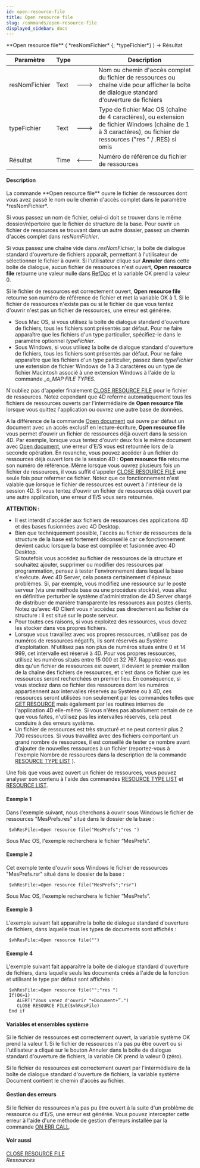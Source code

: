 ```yaml
---
id: open-resource-file
title: Open resource file
slug: /commands/open-resource-file
displayed_sidebar: docs
---
```


<!--REF #_command_.Open resource file.Syntax-->**Open resource file** ( *resNomFichier* {; *typeFichier*} ) -> Résultat<!-- END REF-->
<!--REF #_command_.Open resource file.Params-->
| Paramètre | Type |  | Description |
| --- | --- | --- | --- |
| resNomFichier | Text | &#x1F852; | Nom ou chemin d'accès complet du fichier de ressources ou chaîne vide pour afficher la boîte de dialogue standard d'ouverture de fichiers |
| typeFichier | Text | &#x1F852; | Type de fichier Mac OS (chaîne de 4 caractères), ou extension de fichier Windows (chaîne de 1 à 3 caractères), ou fichier de ressources ("res " / .RES) si omis |
| Résultat | Time | &#x1F850; | Numéro de référence du fichier de ressources |

<!-- END REF-->

#### Description 

<!--REF #_command_.Open resource file.Summary-->La commande **Open resource file** ouvre le fichier de ressources dont vous avez passé le nom ou le chemin d'accès complet dans le paramètre *resNomFichier*.<!-- END REF-->

Si vous passez un nom de fichier, celui-ci doit se trouver dans le même dossier/répertoire que le fichier de structure de la base. Pour ouvrir un fichier de ressources se trouvant dans un autre dossier, passez un chemin d'accès complet dans *resNomFichier*.

Si vous passez une chaîne vide dans *resNomFichier*, la boîte de dialogue standard d'ouverture de fichiers apparaît, permettant à l'utilisateur de sélectionner le fichier à ouvrir. Si l'utilisateur clique sur **Annuler** dans cette boîte de dialogue, aucun fichier de ressources n'est ouvert, **Open resource file** retourne une valeur nulle dans [RefDoc](# "Référence unique de document (valeur de type heure)") et la variable OK prend la valeur 0.

Si le fichier de ressources est correctement ouvert, **Open resource file** retourne son numéro de référence de fichier et met la variable OK à 1\. Si le fichier de ressources n'existe pas ou si le fichier de que vous tentez d'ouvrir n'est pas un fichier de ressources, une erreur est générée. 

* Sous Mac OS, si vous utilisez la boîte de dialogue standard d'ouverture de fichiers, tous les fichiers sont présentés par défaut. Pour ne faire apparaître que les fichiers d'un type particulier, spécifiez-le dans le paramètre optionnel *typeFichier*.
* Sous Windows, si vous utilisez la boîte de dialogue standard d'ouverture de fichiers, tous les fichiers sont présentés par défaut. Pour ne faire apparaître que les fichiers d'un type particulier, passez dans *typeFichier* une extension de fichier Windows de 1 à 3 caractères ou un type de fichier Macintosh associé à une extension Windows à l'aide de la commande *\_o\_MAP FILE TYPES*.

N'oubliez pas d'appeler finalement [CLOSE RESOURCE FILE](close-resource-file.md) pour le fichier de ressources. Notez cependant que 4D referme automatiquement tous les fichiers de ressources ouverts par l'intermédiaire de **Open resource file** lorsque vous quittez l'application ou ouvrez une autre base de données.

A la différence de la commande [Open document](open-document.md) qui ouvre par défaut un document avec un accès exclusif en lecture-écriture, **Open resource file** vous permet d'ouvrir un fichier de ressources déjà ouvert dans la session 4D. Par exemple, lorsque vous tentez d'ouvrir deux fois le même document avec [Open document](open-document.md), une erreur d'E/S vous est retournée lors de la seconde opération. En revanche, vous pouvez accéder à un fichier de ressources déjà ouvert lors de la session 4D : **Open resource file** retourne son numéro de référence. Même lorsque vous ouvrez plusieurs fois un fichier de ressources, il vous suffit d'appeler [CLOSE RESOURCE FILE](close-resource-file.md) une seule fois pour refermer ce fichier. Notez que ce fonctionnement n'est valable que lorsque le fichier de ressources est ouvert à l'intérieur de la session 4D. Si vous tentez d'ouvrir un fichier de ressources déjà ouvert par une autre application, une erreur d'E/S vous sera retournée.

**ATTENTION :**

* Il est interdit d'accéder aux fichiers de ressources des applications 4D et des bases fusionnées avec 4D Desktop.
* Bien que techniquement possible, l'accès au fichier de ressources de la structure de la base est fortement déconseillé car ce fonctionnement devient caduc lorsque la base est compilée et fusionnée avec 4D Desktop.  
Si toutefois vous accédez au fichier de ressources de la structure et souhaitez ajouter, supprimer ou modifier des ressources par programmation, pensez à tester l'environnement dans lequel la base s'exécute. Avec 4D Server, cela posera certainement d'épineux problèmes. Si, par exemple, vous modifiez une ressource sur le poste serveur (via une méthode base ou une procédure stockée), vous allez en définitive perturber le système d'administration de 4D Server chargé de distribuer de manière transparente les ressources aux postes clients. Notez qu'avec 4D Client vous n'accédez pas directement au fichier de structure : il est situé sur le poste serveur.
* Pour toutes ces raisons, si vous exploitez des ressources, vous devez les stocker dans vos propres fichiers.
* Lorsque vous travaillez avec vos propres ressources, n'utilisez pas de numéros de ressources négatifs, ils sont réservés au Système d'exploitation. N'utilisez pas non plus de numéros situés entre 0 et 14 999, cet intervalle est réservé à 4D. Pour vos propres ressources, utilisez les numéros situés entre 15 000 et 32 767\. Rappelez-vous que dès qu'un fichier de ressources est ouvert, il devient le premier maillon de la chaîne des fichiers de ressources, et c'est dans ce fichier que les ressources seront recherchées en premier lieu. En conséquence, si vous stockez dans ce fichier des ressources dont les numéros appartiennent aux intervalles réservés au Système ou à 4D, ces ressources seront utilisées non seulement par les commandes telles que [GET RESOURCE](get-resource.md) mais également par les routines internes de l'application 4D elle-même. Si vous n'êtes pas absolument certain de ce que vous faites, n'utilisez pas les intervalles réservés, cela peut conduire à des erreurs système.
* Un fichier de ressources est très structuré et ne peut contenir plus 2 700 ressources. Si vous travaillez avec des fichiers comportant un grand nombre de ressources, il est conseillé de tester ce nombre avant d'ajouter de nouvelles ressources à un fichier (reportez-vous à l'exemple Nombre de ressources dans la description de la commande [RESOURCE TYPE LIST](resource-type-list.md) ).

Une fois que vous avez ouvert un fichier de ressources, vous pouvez analyser son contenu à l'aide des commandes [RESOURCE TYPE LIST](resource-type-list.md) et [RESOURCE LIST](resource-list.md).

#### Exemple 1 

Dans l'exemple suivant, nous cherchons à ouvrir sous Windows le fichier de ressources "MesPrefs.res" situé dans le dossier de la base :

```4d
 $vhResFile:=Open resource file("MesPrefs";"res ")
```

Sous Mac OS, l'exemple recherchera le fichier “MesPrefs”.

#### Exemple 2 

Cet exemple tente d'ouvrir sous Windows le fichier de ressources "MesPrefs.rsr" situé dans le dossier de la base :

```4d
 $vhResFile:=Open resource file("MesPrefs";"rsr")
```

Sous Mac OS, l'exemple recherchera le fichier “MesPrefs”.

#### Exemple 3 

L'exemple suivant fait apparaître la boîte de dialogue standard d'ouverture de fichiers, dans laquelle tous les types de documents sont affichés :

```4d
 $vhResFile:=Open resource file("")
```

#### Exemple 4 

L'exemple suivant fait apparaître la boîte de dialogue standard d'ouverture de fichiers, dans laquelle seuls les documents créés à l'aide de la fonction  et utilisant le type par défaut sont affichés : 

```4d
 $vhResFile:=Open resource file("";"res ")
 If(OK=1)
    ALERT("Vous venez d'ouvrir "+Document+”.")
    CLOSE RESOURCE FILE($vhResFile)
 End if
```

#### Variables et ensembles système 

Si le fichier de ressources est correctement ouvert, la variable système OK prend la valeur 1\. Si le fichier de ressources n'a pas pu être ouvert ou si l'utilisateur a cliqué sur le bouton Annuler dans la boîte de dialogue standard d'ouverture de fichiers, la variable OK prend la valeur 0 (zéro).

Si le fichier de ressources est correctement ouvert par l'intermédiaire de la boîte de dialogue standard d'ouverture de fichiers, la variable système Document contient le chemin d'accès au fichier.

#### Gestion des erreurs 

Si le fichier de ressources n'a pas pu être ouvert à la suite d'un problème de ressource ou d'E/S, une erreur est générée. Vous pouvez intercepter cette erreur à l'aide d'une méthode de gestion d'erreurs installée par la commande [ON ERR CALL](on-err-call.md).

#### Voir aussi 

[CLOSE RESOURCE FILE](close-resource-file.md)  
*Ressources*  